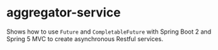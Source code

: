 # aggregator-service

Shows how to use `Future` and `CompletableFuture` with Spring Boot 2 and Spring 5 MVC to create asynchronous Restful services.